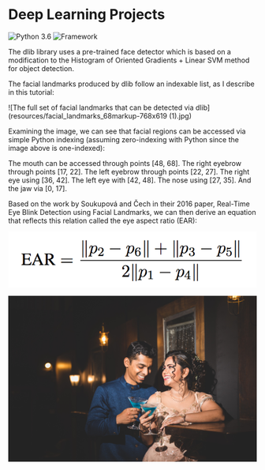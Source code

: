 # Deep Learning Projects

![Python 3.6](https://img.shields.io/badge/Python-3.6-brightgreen.svg) ![Framework](https://img.shields.io/badge/Framework-Keras/TensorFlow-orange.svg)




The dlib library uses a pre-trained face detector which is based on a modification to the Histogram of Oriented Gradients + Linear SVM method for object detection.

The facial landmarks produced by dlib follow an indexable list, as I describe in this tutorial:

![The full set of facial landmarks that can be detected via dlib](resources/facial_landmarks_68markup-768x619 (1).jpg)


Examining the image, we can see that facial regions can be accessed via simple Python indexing (assuming zero-indexing with Python since the image above is one-indexed):

The mouth can be accessed through points [48, 68].
The right eyebrow through points [17, 22].
The left eyebrow through points [22, 27].
The right eye using [36, 42].
The left eye with [42, 48].
The nose using [27, 35].
And the jaw via [0, 17].

Based on the work by Soukupová and Čech in their 2016 paper, Real-Time Eye Blink Detection using Facial Landmarks, we can then derive an equation that reflects this relation called the eye aspect ratio (EAR):

![DL](resources/blink_detection_equation.png)




![DL](dataset/examples/7L2A7078.jpg)


